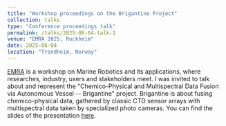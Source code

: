 ```yaml
---
title: "Workshop proceedings on the Brigantine Project"
collection: talks
type: "Conference proceedings talk"
permalink: /talks/2025-06-04-talk-1
venue: "EMRA 2025, Rockheim"
date: 2025-06-04
location: "Trondheim, Norway"
---
```


[EMRA](https://emra-25.marinerobotics.eu/) is a workshop on Marine Robotics and its applications, where researches, industry, users and stakeholders meet. I was invited to talk about and represent the "Chemico-Physical and Multispectral Data Fusion via Autonomous Vessel -- Brigantine" project. Brigantine is about fusing chemico-physical data, gathered by classic CTD sensor arrays with multispectral data taken by specialized photo cameras.
You can find the slides of the presentation [here](/files/emra_slides.pdf).